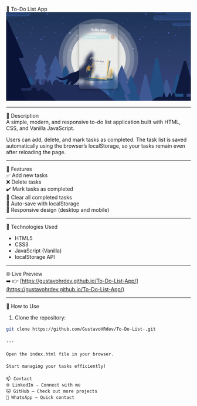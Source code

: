 📝 To-Do List App  
![To-Do List Screenshot](image/print-projeto.png)


---

📍 Description  
A simple, modern, and responsive to-do list application built with HTML, CSS, and Vanilla JavaScript.

Users can add, delete, and mark tasks as completed. The task list is saved automatically using the browser’s localStorage, so your tasks remain even after reloading the page.

---

🎯 Features  
✅ Add new tasks  
❌ Delete tasks  
✔️ Mark tasks as completed  
🧼 Clear all completed tasks  
💾 Auto-save with localStorage  
📱 Responsive design (desktop and mobile)

---

🧰 Technologies Used  
- HTML5  
- CSS3  
- JavaScript (Vanilla)  
- localStorage API

---

🌐 Live Preview  
➡️ 👉 [https://gustavohrdev.github.io/To-Do-List-App/](https://gustavohrdev.github.io/To-Do-List-App/)

---

🚀 How to Use  
1. Clone the repository:  
```bash
git clone https://github.com/GustavoHRdev/To-Do-List-.git

---

Open the index.html file in your browser.

Start managing your tasks efficiently!

📫 Contact
🌐 LinkedIn – Connect with me
🐱 GitHub – Check out more projects
📱 WhatsApp – Quick contact
